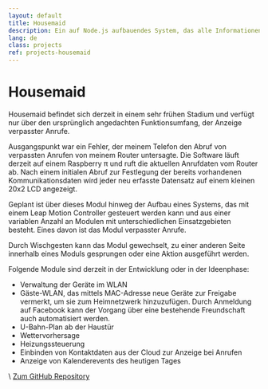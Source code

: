 ```yaml
---
layout: default
title: Housemaid
description: Ein auf Node.js aufbauendes System, das alle Informationen für das Digital Home zusammentragen und aufbereiten soll.
lang: de
class: projects
ref: projects-housemaid
---
```

# Housemaid

Housemaid befindet sich derzeit in einem sehr frühen Stadium und verfügt nur über den ursprünglich angedachten Funktionsumfang, der Anzeige verpasster Anrufe.

Ausgangspunkt war ein Fehler, der meinem Telefon den Abruf von verpassten Anrufen von meinem Router untersagte. Die Software läuft derzeit auf einem Raspberry π und ruft die aktuellen Anrufdaten vom Router ab. Nach einem initialen Abruf zur Festlegung der bereits vorhandenen Kommunikationsdaten wird jeder neu erfasste Datensatz auf einem kleinen 20x2 LCD angezeigt.

Geplant ist über dieses Modul hinweg der Aufbau eines Systems, das mit einem Leap Motion Controller gesteuert werden kann und aus einer variablen Anzahl an Modulen mit unterschiedlichen Einsatzgebieten besteht. Eines davon ist das Modul verpasster Anrufe.

Durch Wischgesten kann das Modul gewechselt, zu einer anderen Seite innerhalb eines Moduls gesprungen oder eine Aktion ausgeführt werden.

Folgende Module sind derzeit in der Entwicklung oder in der Ideenphase:

* Verwaltung der Geräte im WLAN
* Gäste-WLAN, das mittels MAC-Adresse neue Geräte zur Freigabe vermerkt, um sie zum Heimnetzwerk hinzuzufügen. Durch Anmeldung auf Facebook kann der Vorgang über eine bestehende Freundschaft auch automatisiert werden.
* U-Bahn-Plan ab der Haustür
* Wettervorhersage
* Heizungssteuerung
* Einbinden von Kontaktdaten aus der Cloud zur Anzeige bei Anrufen
* Anzeige von Kalenderevents des heutigen Tages

\\
<a href="https://github.com/schaechinger/housemaid" target="_blank">Zum GitHub Repository</a>
